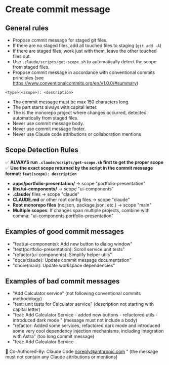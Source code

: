 # Create commit message

## General rules

- Propose commit message for staged git files.
- If there are no staged files, add all touched files to staging (`git add -A`)
- If there are staged files, work just with them, leave the other touched files out.
- Use `.claude/scripts/get-scope.sh` to automatically detect the scope from staged files.
- Propose commit message in accordance with conventional commits principles (see https://www.conventionalcommits.org/en/v1.0.0/#summary)

```
<type>(<scope>): <description>
```

- The commit message must be max 150 characters long.
- The <description> part starts always with capital letter.
- The <scope> is the monorepo project where changes occurred, detected automatically from staged files.
- Never use commit message body.
- Never use commit message footer.
- Never use Claude code attributions or collaboration mentions

## Scope Detection Rules

✅ **ALWAYS run `.claude/scripts/get-scope.sh` first to get the proper scope**
✅ **Use the exact scope returned by the script in the commit message format: `feat(scope): description`**

- **apps/portfolio-presentation/** → scope "portfolio-presentation"
- **libs/ui-components/** → scope "ui-components"
- **.claude/** files → scope "claude"
- **CLAUDE.md** or other root config files → scope "claude"
- **Root monorepo files** (nx.json, package.json, etc.) → scope "main"
- **Multiple scopes**: If changes span multiple projects, combine with comma: "ui-components,portfolio-presentation"

## Examples of good commit messages

- "feat(ui-components): Add new button to dialog window"
- "test(portfolio-presentation): Scroll service unit tests"
- "refactor(ui-components): Simplify helper utils"
- "docs(claude): Update commit message documentation"
- "chore(main): Update workspace dependencies"

## Examples of bad commit messages

- "Add Calculator service" (not following conventional commits methodology)
- "test: unit tests for Calculator service" (description not starting with capital letter)
- "feat: Add Calculator Service - added new buttons - refactored utils - introduced dark mode
  " (message must not include a body)
- "refactor: Added some services, refactored dark mode and introduced some very cool dependency injection mechanisms, including integration with Astra" (too long commit message)
- "feat: Add Calculator Service

🤖 Co-Authored-By: Claude Code noreply@anthropic.com
" (the message must not contain any Claude attributions or mentions)
